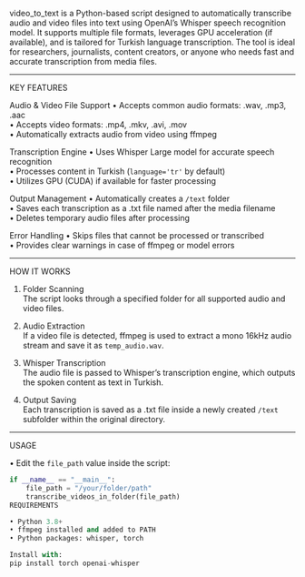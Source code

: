 video_to_text is a Python-based script designed to automatically transcribe audio and video files into text using OpenAI’s Whisper speech recognition model. It supports multiple file formats, leverages GPU acceleration (if available), and is tailored for Turkish language transcription. The tool is ideal for researchers, journalists, content creators, or anyone who needs fast and accurate transcription from media files.

---

KEY FEATURES

Audio & Video File Support
• Accepts common audio formats: .wav, .mp3, .aac  
• Accepts video formats: .mp4, .mkv, .avi, .mov  
• Automatically extracts audio from video using ffmpeg  

Transcription Engine
• Uses Whisper Large model for accurate speech recognition  
• Processes content in Turkish (`language='tr'` by default)  
• Utilizes GPU (CUDA) if available for faster processing  

Output Management
• Automatically creates a `/text` folder  
• Saves each transcription as a .txt file named after the media filename  
• Deletes temporary audio files after processing  

Error Handling
• Skips files that cannot be processed or transcribed  
• Provides clear warnings in case of ffmpeg or model errors  

---

HOW IT WORKS

1. Folder Scanning  
The script looks through a specified folder for all supported audio and video files.

2. Audio Extraction  
If a video file is detected, ffmpeg is used to extract a mono 16kHz audio stream and save it as `temp_audio.wav`.

3. Whisper Transcription  
The audio file is passed to Whisper’s transcription engine, which outputs the spoken content as text in Turkish.

4. Output Saving  
Each transcription is saved as a .txt file inside a newly created `/text` subfolder within the original directory.

---

USAGE

• Edit the `file_path` value inside the script:
```python
if __name__ == "__main__":
    file_path = "/your/folder/path"
    transcribe_videos_in_folder(file_path)
REQUIREMENTS

• Python 3.8+
• ffmpeg installed and added to PATH
• Python packages: whisper, torch

Install with:
pip install torch openai-whisper
